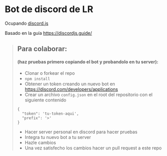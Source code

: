 # Bot de discord de LR

Ocupando [discord.js](https://discord.js.org/)

Basado en la guía <https://discordjs.guide/>

> ## Para colaborar:
>
> #### (haz pruebas primero copiando el bot y probandolo en tu server):
>
> - Clonar o forkear el repo
> - `npm install`
> - Obtener un token creando un nuevo bot en <https://discord.com/developers/applications>
> - Crear un archivo `config.json` en el root del repositorio con el siguiente contenido
>
> ```
> {
>   "token": 'tu-token-aqui',
>   "prefix": '>'
> }
> ```
>
> - Hacer server personal en discord para hacer pruebas
> - Integra tu nuevo bot a tu server
> - Hazle cambios
> - Una vez satisfecho los cambios hacer un pull request a este repo
